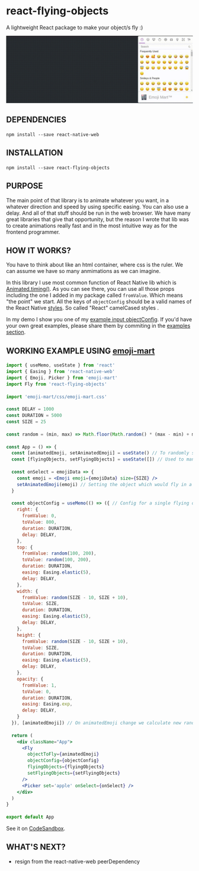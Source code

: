 # react-flying-objects

A lightweight React package to make your object/s fly :)

![Demo](media/example.gif)


## DEPENDENCIES

`npm install --save react-native-web`

## INSTALLATION

`npm install --save react-flying-objects`

## PURPOSE

The main point of that library is to animate whatever you want, in a whatever direction and speed by using specific easing. You can also use a delay. And all of that stuff should be run in the web browser.
We have many great libraries that give that opportunity, but the reason I wrote that lib was to create animations really fast and in the most intuitive way as for the frontend programmer.

## HOW IT WORKS?

You have to think about like an html container, where css is the ruler.
We can assume we have so many anmimations as we can imagine.

In this library I use most common function of React Native lib which is [Animated.timing()](https://reactnative.dev/docs/animated#timing). As you can see there, you can use all those props including the one I added in my package called `fromValue`. Which means "the point" we start.
All the keys of `objectConfig` should be a valid names of the React Native [styles](https://github.com/vhpoet/react-native-styling-cheat-sheet). So called "React" camelCased styles .

In my demo I show you one of my [example input objectConfig](examples/flying-emoji.js). If you'd have your own great examples, please share them by commiting in the [examples section](examples/).

## WORKING EXAMPLE USING [emoji-mart](https://www.npmjs.com/package/emoji-mart)

```jsx
import { useMemo, useState } from 'react'
import { Easing } from 'react-native-web'
import { Emoji, Picker } from 'emoji-mart'
import Fly from 'react-flying-objects'

import 'emoji-mart/css/emoji-mart.css'

const DELAY = 1000
const DURATION = 5000
const SIZE = 25

const random = (min, max) => Math.floor(Math.random() * (max - min) + min)

const App = () => {
  const [animatedEmoji, setAnimatedEmoji] = useState() // To randomly set values in the objectConfig
  const [flyingObjects, setFlyingObjects] = useState([]) // Used to manage all flying currently objects by the Fly component

  const onSelect = emojiData => {
    const emoji = <Emoji emoji={emojiData} size={SIZE} />
    setAnimatedEmoji(emoji) // Setting the object which would fly in a moment
  }

  const objectConfig = useMemo(() => ({ // Config for a single flying object which would fly in a moment
    right: {
      fromValue: 0,
      toValue: 800,
      duration: DURATION,
      delay: DELAY,
    },
    top: {
      fromValue: random(100, 200),
      toValue: random(100, 200),
      duration: DURATION,
      easing: Easing.elastic(5),
      delay: DELAY,
    },
    width: {
      fromValue: random(SIZE - 10, SIZE + 10),
      toValue: SIZE,
      duration: DURATION,
      easing: Easing.elastic(5),
      delay: DELAY,
    },
    height: {
      fromValue: random(SIZE - 10, SIZE + 10),
      toValue: SIZE,
      duration: DURATION,
      easing: Easing.elastic(5),
      delay: DELAY,
    },
    opacity: {
      fromValue: 1,
      toValue: 0,
      duration: DURATION,
      easing: Easing.exp,
      delay: DELAY,
    }
  }), [animatedEmoji]) // On animatedEmoji change we calculate new random values for the next flying object

  return (
    <div className="App">
      <Fly
        objectToFly={animatedEmoji}
        objectConfig={objectConfig}
        flyingObjects={flyingObjects}
        setFlyingObjects={setFlyingObjects}
      />
      <Picker set='apple' onSelect={onSelect} />
    </div>
  )
}

export default App

```

See it on [CodeSandbox](https://codesandbox.io/s/quizzical-stonebraker-miyxq).

## WHAT'S NEXT?

- resign from the react-native-web peerDependency
